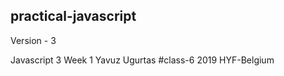 
## practical-javascript


Version - 3 


Javascript 3 
Week 1
Yavuz Ugurtas
#class-6 
2019  HYF-Belgium
